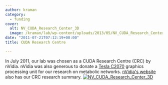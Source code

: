 ```yaml
---
author: kraman
category:
  - funding
cover:
  alt: NV_CUDA_Research_Center_3D
  image: /kraman/lab/wp-content/uploads/2013/05/NV_CUDA_Research_Center_3D-e1367847851408.jpg
date: "2011-07-21T07:12:19+00:00"
title: CUDA Research Centre

---
```

In July 2011, our lab was chosen as a CUDA Research Centre (CRC) by nVidia. nVidia was also generous to donate a [Tesla C2070](http://www.nvidia.com/object/personal-supercomputing.html) graphics processing unit for our research on metabolic networks. [nVidia's website](http://research.nvidia.com/content/iitmadras-crc-summary "IIT Madras CUDA Research Summary") also has our CRC research summary.
[![NV_CUDA_Research_Center_3D](/kraman/lab/wp-content/uploads/2013/05/NV_CUDA_Research_Center_3D-278x300.jpg)](/kraman/lab/wp-content/uploads/2013/05/NV_CUDA_Research_Center_3D.jpg)
